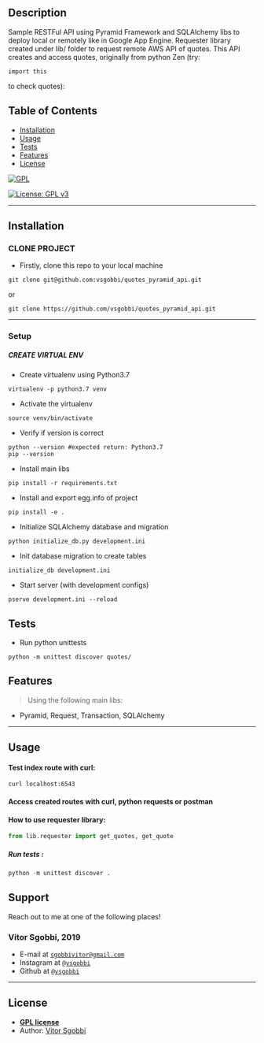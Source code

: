 
## Description
Sample RESTFul API using Pyramid Framework and SQLAlchemy libs to deploy local or remotely like in Google App Engine.
Requester library created under lib/ folder to request remote AWS API of quotes.
This API creates and access quotes, originally from python Zen (try:
  
```shell
import this
```
 to check quotes):

## Table of Contents


- [Installation](#installation)
- [Usage](#usage)
- [Tests](#tests)
- [Features](#features)
- [License](#license)


<a href="https://gnu.org"><img src="https://www.gnu.org/graphics/gplv3-127x51.png" title="FVCproductions" alt="GPL"></a>

<!-- [![FVCproductions](https://avatars1.githubusercontent.com/u/4284691?v=3&s=200)](http://fvcproductions.com) -->
[![License: GPL v3](https://img.shields.io/badge/License-GPLv3-blue.svg)](https://www.gnu.org/licenses/gpl-3.0)


---

## Installation

### CLONE PROJECT
- Firstly, clone this repo to your local machine

```shell
git clone git@github.com:vsgobbi/quotes_pyramid_api.git

```
or 

```shell
git clone https://github.com/vsgobbi/quotes_pyramid_api.git
```
---


### Setup

##### CREATE VIRTUAL ENV

- Create virtualenv using Python3.7
```shell     
virtualenv -p python3.7 venv
```
- Activate the virtualenv
```shell     
source venv/bin/activate
```
- Verify if version is correct
```shell     
python --version #expected return: Python3.7
pip --version
```

- Install main libs
```shell     
pip install -r requirements.txt
```
- Install and export egg.info of project
```shell
pip install -e .
```
- Initialize SQLAlchemy database and migration
```shell
python initialize_db.py development.ini
```
- Init database migration to create tables
```shell
initialize_db development.ini
```
- Start server (with development configs)
```shell
pserve development.ini --reload
```

## Tests
- Run python unittests
```shell     
python -m unittest discover quotes/
``` 

## Features
> Using the following main libs: 
- Pyramid, Request, Transaction, SQLAlchemy


---
## Usage

#### Test index route with curl: 
```shell     
curl localhost:6543
```
#### Access created routes with curl, python requests or postman

#### How to use requester library:
```python
from lib.requester import get_quotes, get_quote
```

##### Run tests :
```python
python -m unittest discover .
```

## Support

Reach out to me at one of the following places!
### Vitor Sgobbi, 2019 
- E-mail at <a href="mailto:" target="_blank">`sgobbivitor@gmail.com`</a>
- Instagram at <a href="https://www.instagram.com/vsgobbi/" target="_blank">`@vsgobbi`</a>
- Github at <a href="https://www.github.com/vsgobbi" target="_blank">`@vsgobbi`</a>

---

## License

- **[GPL license](https://www.gnu.org/licenses/gpl-3.0)**
- Author: <a href="https://github.com/vsgobbi" target="_blank">Vitor Sgobbi</a>
